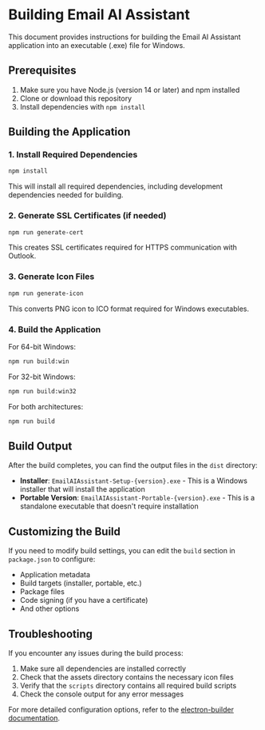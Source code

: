 # Building Email AI Assistant

This document provides instructions for building the Email AI Assistant application into an executable (.exe) file for Windows.

## Prerequisites

1. Make sure you have Node.js (version 14 or later) and npm installed
2. Clone or download this repository
3. Install dependencies with `npm install`

## Building the Application

### 1. Install Required Dependencies

```bash
npm install
```

This will install all required dependencies, including development dependencies needed for building.

### 2. Generate SSL Certificates (if needed)

```bash
npm run generate-cert
```

This creates SSL certificates required for HTTPS communication with Outlook.

### 3. Generate Icon Files

```bash
npm run generate-icon
```

This converts PNG icon to ICO format required for Windows executables.

### 4. Build the Application

For 64-bit Windows:

```bash
npm run build:win
```

For 32-bit Windows:

```bash
npm run build:win32
```

For both architectures:

```bash
npm run build
```

## Build Output

After the build completes, you can find the output files in the `dist` directory:

- **Installer**: `EmailAIAssistant-Setup-{version}.exe` - This is a Windows installer that will install the application
- **Portable Version**: `EmailAIAssistant-Portable-{version}.exe` - This is a standalone executable that doesn't require installation

## Customizing the Build

If you need to modify build settings, you can edit the `build` section in `package.json` to configure:

- Application metadata
- Build targets (installer, portable, etc.)
- Package files
- Code signing (if you have a certificate)
- And other options

## Troubleshooting

If you encounter any issues during the build process:

1. Make sure all dependencies are installed correctly
2. Check that the assets directory contains the necessary icon files
3. Verify that the `scripts` directory contains all required build scripts
4. Check the console output for any error messages

For more detailed configuration options, refer to the [electron-builder documentation](https://www.electron.build/). 